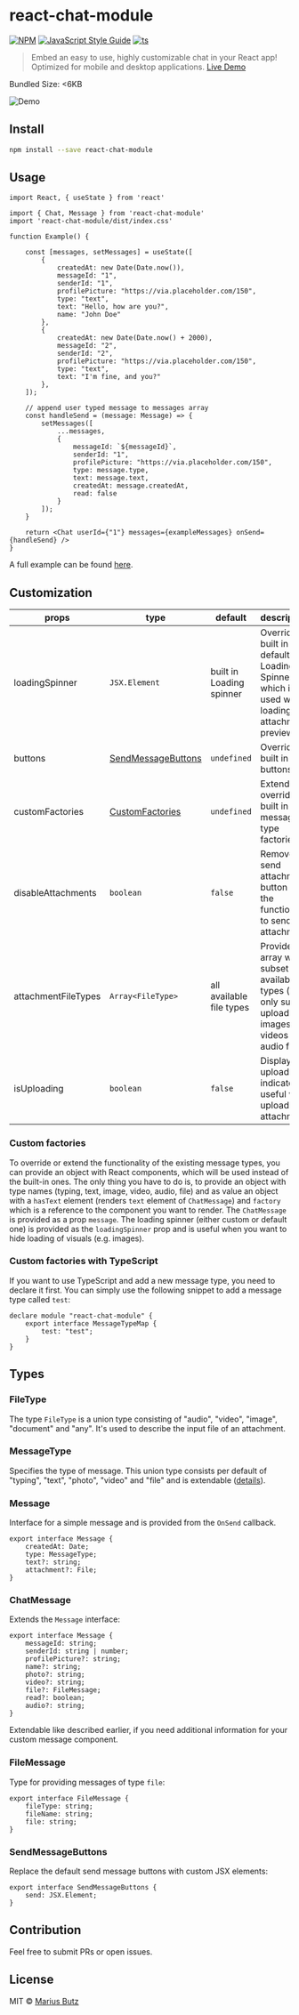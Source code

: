 # react-chat-module

[![NPM](https://img.shields.io/npm/v/react-chat-module.svg)](https://www.npmjs.com/package/react-chat-module)
[![JavaScript Style Guide](https://img.shields.io/badge/code_style-standard-brightgreen.svg)](https://standardjs.com)
[![ts](https://badgen.net/badge/-/TypeScript?icon=typescript&label&labelColor=blue&color=555555)](http://typescriptlang.org/)

> Embed an easy to use, highly customizable chat in your React app! Optimized for mobile and desktop applications. [Live Demo](http://projects.marius-butz.de/react-chat)

Bundled Size: <6KB

![Demo](https://user-images.githubusercontent.com/2772553/114227151-e14b5a00-9974-11eb-8ae5-fdf6d2d6603c.gif)

## Install

```bash
npm install --save react-chat-module
```

## Usage

```tsx
import React, { useState } from 'react'

import { Chat, Message } from 'react-chat-module'
import 'react-chat-module/dist/index.css'

function Example() {

    const [messages, setMessages] = useState([
        {
            createdAt: new Date(Date.now()),
            messageId: "1",
            senderId: "1",
            profilePicture: "https://via.placeholder.com/150",
            type: "text",
            text: "Hello, how are you?",
            name: "John Doe"
        },
        {
            createdAt: new Date(Date.now() + 2000),
            messageId: "2",
            senderId: "2",
            profilePicture: "https://via.placeholder.com/150",
            type: "text",
            text: "I'm fine, and you?"
        },
    ]);

    // append user typed message to messages array
    const handleSend = (message: Message) => {
        setMessages([
            ...messages,
            {
                messageId: `${messageId}`,
                senderId: "1",
                profilePicture: "https://via.placeholder.com/150",
                type: message.type,
                text: message.text,
                createdAt: message.createdAt,
                read: false
            }
        ]);
    }

    return <Chat userId={"1"} messages={exampleMessages} onSend={handleSend} />
}
```

A full example can be found [here](example/src/App.tsx).

## Customization
| props               | type                                 | default                  | descriptions                                                                                                           |
| ------------------- | ------------------------------------ | ------------------------ | ---------------------------------------------------------------------------------------------------------------------- |
| loadingSpinner      | ```JSX.Element```                    | built in Loading spinner | Override the built in default Loading Spinner which is used while loading the attachment preview                       |
| buttons             | [SendMessageButtons]()               | ```undefined```          | Override the built in buttons                                                                                          |
| customFactories     | [CustomFactories](#custom-factories) | ```undefined```          | Extend or override the built in message type factories                                                                 |
| disableAttachments  | ```boolean```                        | ```false```              | Remove the send attachment button and the functionality to send attachments                                            |
| attachmentFileTypes | ```Array<FileType>```                | all available file types | Provide an array with a subset of available file types (e.g. only support uploading of images, videos and audio files) |
| isUploading         | ```boolean```                        | ```false```              | Display an upload indicator, useful while uploading an attachment                                                      |

### Custom factories
To override or extend the functionality of the existing message types, you can provide an object with React components, which will be used instead of the built-in ones.
The only thing you have to do is, to provide an object with type names (typing, text, image, video, audio, file) and as value an object with
a ```hasText``` element (renders ```text``` element of ```ChatMessage```) and ```factory``` which is a reference to the component you want to render.
The ```ChatMessage``` is provided as a prop ```message```. The loading spinner (either custom or default one) is provided as the ```loadingSpinner``` prop and is useful when you want to hide
loading of visuals (e.g. images).

### Custom factories with TypeScript
If you want to use TypeScript and add a new message type, you need to declare it first. You can simply use the following snippet to add
a message type called ```test```:
```tsx
declare module "react-chat-module" {
    export interface MessageTypeMap {
        test: "test";
    }
}
```

## Types
### FileType
The type ```FileType``` is a union type consisting of "audio", "video", "image", "document" and "any". It's used to describe the input file of an attachment.
### MessageType
Specifies the type of message. This union type consists per default of "typing", "text", "photo", "video" and "file" and is extendable ([details](#custom-factories-with-typescript)).
### Message
Interface for a simple message and is provided from the ```OnSend``` callback.
```tsx
export interface Message {
    createdAt: Date;
    type: MessageType;
    text?: string;
    attachment?: File;
}
```
### ChatMessage
Extends the ```Message``` interface:
```tsx
export interface Message {
    messageId: string;
    senderId: string | number;
    profilePicture?: string;
    name?: string;
    photo?: string;
    video?: string;
    file?: FileMessage;
    read?: boolean;
    audio?: string;
}
```
Extendable like described earlier, if you need additional information for your custom message component.
### FileMessage
Type for providing messages of type ```file```:
```tsx
export interface FileMessage {
    fileType: string;
    fileName: string;
    file: string;
}
```
### SendMessageButtons
Replace the default send message buttons with custom JSX elements:
```tsx
export interface SendMessageButtons {
    send: JSX.Element;
}
```

## Contribution
Feel free to submit PRs or open issues.

## License

MIT © [Marius Butz](https://github.com/mbpictures)

